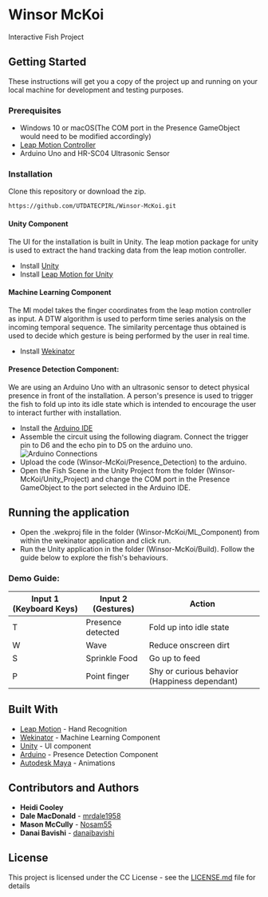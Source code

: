 # Winsor McKoi 

Interactive Fish Project

## Getting Started

These instructions will get you a copy of the project up and running on your local machine for development and testing purposes. 

### Prerequisites 

* Windows 10 or macOS(The COM port in the Presence GameObject would need to be modified accordingly)
* [Leap Motion Controller](https://www.ultraleap.com/product/leap-motion-controller/)
* Arduino Uno and HR-SC04 Ultrasonic Sensor

### Installation
Clone this repository or download the zip.
```
https://github.com/UTDATECPIRL/Winsor-McKoi.git
```
#### Unity Component
The UI for the installation is built in Unity. The leap motion package for unity is used to extract the hand tracking data from the leap motion controller. 
* Install [Unity](https://store.unity.com/#plans-individual)
* Install [Leap Motion for Unity](https://developer.leapmotion.com/unity#5436356) 

#### Machine Learning Component
The Ml model takes the finger coordinates from the leap motion controller as input. A DTW algorithm is used to perform time series analysis on the incoming temporal sequence. The similarity percentage thus obtained is used to decide which gesture is being performed by the user in real time.   
* Install [Wekinator](http://www.wekinator.org/downloads/)

#### Presence Detection Component:
We are using an Arduino Uno with an ultrasonic sensor to detect physical presence in front of the installation. A person's presence is used to trigger the fish to fold up into its idle state which is intended to encourage the user to interact further with installation. 
* Install the [Arduino IDE](https://www.arduino.cc/en/main/software)
* Assemble the circuit using the following diagram. Connect the trigger pin to D6 and the echo pin to D5 on the arduino uno.
![Arduino Connections](https://hackster.imgix.net/uploads/attachments/991561/uploads2ftmp2ff6c8de93-288c-4663-9a29-31c8e61172812fultrasonic5_WCDWvutJmv.png?auto=compress%2Cformat&w=1280&h=960&fit=max)
* Upload the code (Winsor-McKoi/Presence_Detection) to the arduino. 
* Open the Fish Scene in the Unity Project from the folder (Winsor-McKoi/Unity_Project) and change the COM port in the Presence GameObject to the port selected in the Arduino IDE. 

## Running the application

* Open the .wekproj file in the folder (Winsor-McKoi/ML_Component) from within the wekinator application and click run.
* Run the Unity application in the folder (Winsor-McKoi/Build). Follow the guide below to explore the fish's behaviours. 

### Demo Guide:

**Input 1 (Keyboard Keys)** | **Input 2 (Gestures)** | **Action**
------------ | ------------- | ------------ 
 T | Presence detected | Fold up into idle state
 W | Wave | Reduce onscreen dirt
 S | Sprinkle Food | Go up to feed
 P | Point finger | Shy or curious behavior (Happiness dependant)


## Built With

* [Leap Motion](https://developer.leapmotion.com/unity) - Hand Recognition
* [Wekinator](http://www.wekinator.org/) - Machine Learning Component
* [Unity](https://unity.com/) - UI component
* [Arduino](https://www.arduino.cc/en/main/software) - Presence Detection Component
* [Autodesk Maya](https://www.autodesk.com/products/maya/overview?support=ADVANCED&plc=MAYA&term=1-YEAR&quantity=1) - Animations 

## Contributors and Authors

* **Heidi Cooley**
* **Dale MacDonald** - [mrdale1958](https://github.com/mrdale1958?tab=repositories)
* **Mason McCully** - [Nosam55](https://github.com/Nosam55)
* **Danai Bavishi** - [danaibavishi](https://github.com/danaibavishi)

## License

This project is licensed under the CC License - see the [LICENSE.md](LICENSE.md) file for details
